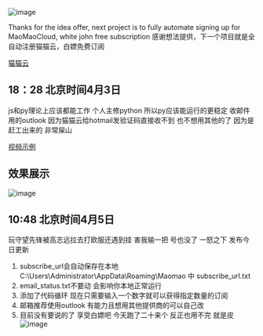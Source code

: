 ![image](https://github.com/dayumsista/MaoMaoCloud/assets/147481512/58272668-daf3-4809-a5d8-231d3321eef5)


Thanks for the idea offer, next project is to fully automate signing up for MaoMaoCloud, white john free subscription
感谢想法提供，下一个项目就是全自动注册猫猫云，白嫖免费订阅

[猫猫云](https://www.maomaovpn.com/)


## 18：28 北京时间4月3日
js和py理论上应该都能工作 个人主修python 所以py应该能运行的更稳定 收邮件用的outlook 因为猫猫云给hotmail发验证码直接收不到 也不想用其他的了
因为是赶工出来的 非常屎山

[视频示例](https://streamable.com/jx47hp)


## 效果展示
![image](https://github.com/dayumsista/MaoMaoCloud/assets/147481512/33b17d63-d728-47a1-9f0b-83062b56564b)


## 10:48 北京时间4月5日
玩守望先锋被高志远拉去打欧服还遇到挂 害我输一把 号也没了
一怒之下 发布今日更新

1. subscribe_url会自动保存在本地 C:\Users\Administrator\AppData\Roaming\Maomao 中 subscribe_url.txt
2. email_status.txt不要动 会影响你本地正常运行
3. 添加了代码循环 现在只需要输入一个数字就可以获得指定数量的订阅
4. 邮箱推荐使用outlook 有能力且想用其他提供商的可以自己改
5. 目前没有要说的了 享受白嫖吧 今天跑了二十来个 反正也用不完 就是皮
![image](https://github.com/dayumsista/MaoMaoCloud/assets/147481512/af1cea6b-bc23-49f3-a79f-1d16504f09be)


